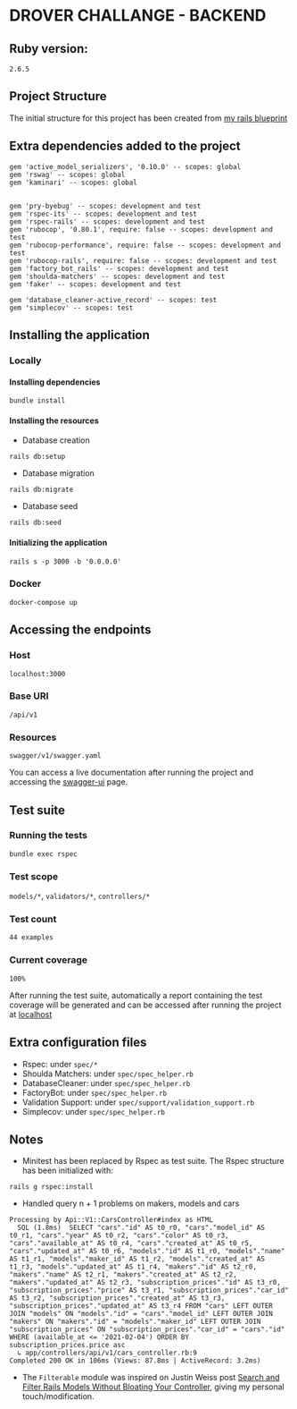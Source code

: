 # DROVER CHALLANGE - BACKEND

## Ruby version:
`2.6.5`

## Project Structure

The initial structure for this project has been created from [my rails blueprint](https://github.com/raphaeloneves/rails-scaffold)

## Extra dependencies added to the project
```
gem 'active_model_serializers', '0.10.0' -- scopes: global
gem 'rswag' -- scopes: global
gem 'kaminari' -- scopes: global


gem 'pry-byebug' -- scopes: development and test
gem 'rspec-its' -- scopes: development and test
gem 'rspec-rails' -- scopes: development and test
gem 'rubocop', '0.80.1', require: false -- scopes: development and test
gem 'rubocop-performance', require: false -- scopes: development and test
gem 'rubocop-rails', require: false -- scopes: development and test
gem 'factory_bot_rails' -- scopes: development and test
gem 'shoulda-matchers' -- scopes: development and test
gem 'faker' -- scopes: development and test

gem 'database_cleaner-active_record' -- scopes: test
gem 'simplecov' -- scopes: test
```

## Installing the application

### Locally

#### Installing dependencies

```
bundle install
```

#### Installing the resources

- Database creation

```
rails db:setup
```

- Database migration

```
rails db:migrate
```

- Database seed

```
rails db:seed
```

#### Initializing the application

```
rails s -p 3000 -b '0.0.0.0'
```

### Docker

```
docker-compose up
```

## Accessing the endpoints

### Host

`localhost:3000`

### Base URI

`/api/v1`

### Resources

```
swagger/v1/swagger.yaml
```

You can access a live documentation after running the project and accessing the [swagger-ui](http://localhost:3000/api-docs) page.

## Test suite

### Running the tests

```
bundle exec rspec
```

### Test scope

`models/*`, `validators/*`, `controllers/*`

### Test count

`44 examples`

### Current coverage

`100%`

After running the test suite, automatically a report containing the test coverage will be generated and can be accessed after running the project at [localhost](http://localhost:3000/coverage/index.html#_AllFiles)

## Extra configuration files

- Rspec: under `spec/*`
- Shoulda Matchers: under `spec/spec_helper.rb`
- DatabaseCleaner: under `spec/spec_helper.rb`
- FactoryBot: under `spec/spec_helper.rb`
- Validation Support: under `spec/support/validation_support.rb`
- Simplecov: under `spec/spec_helper.rb`


## Notes

- Minitest has been replaced by Rspec as test suite. The Rspec structure has been initialized with:
```
rails g rspec:install
```

- Handled query n + 1 problems on makers, models and cars

```
Processing by Api::V1::CarsController#index as HTML
  SQL (1.8ms)  SELECT "cars"."id" AS t0_r0, "cars"."model_id" AS t0_r1, "cars"."year" AS t0_r2, "cars"."color" AS t0_r3, "cars"."available_at" AS t0_r4, "cars"."created_at" AS t0_r5, "cars"."updated_at" AS t0_r6, "models"."id" AS t1_r0, "models"."name" AS t1_r1, "models"."maker_id" AS t1_r2, "models"."created_at" AS t1_r3, "models"."updated_at" AS t1_r4, "makers"."id" AS t2_r0, "makers"."name" AS t2_r1, "makers"."created_at" AS t2_r2, "makers"."updated_at" AS t2_r3, "subscription_prices"."id" AS t3_r0, "subscription_prices"."price" AS t3_r1, "subscription_prices"."car_id" AS t3_r2, "subscription_prices"."created_at" AS t3_r3, "subscription_prices"."updated_at" AS t3_r4 FROM "cars" LEFT OUTER JOIN "models" ON "models"."id" = "cars"."model_id" LEFT OUTER JOIN "makers" ON "makers"."id" = "models"."maker_id" LEFT OUTER JOIN "subscription_prices" ON "subscription_prices"."car_id" = "cars"."id" WHERE (available_at <= '2021-02-04') ORDER BY subscription_prices.price asc
  ↳ app/controllers/api/v1/cars_controller.rb:9
Completed 200 OK in 106ms (Views: 87.8ms | ActiveRecord: 3.2ms)
```

- The `Filterable` module was inspired on Justin Weiss post [Search and Filter Rails Models Without Bloating Your Controller](https://www.justinweiss.com/articles/search-and-filter-rails-models-without-bloating-your-controller/), giving my personal touch/modification. 